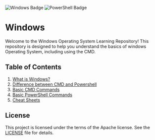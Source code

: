 ![Windows Badge](https://img.shields.io/badge/Windows-0078D4?logo=windows&logoColor=fff&style=for-the-badge)
![PowerShell Badge](https://img.shields.io/badge/PowerShell-5391FE?logo=powershell&logoColor=fff&style=for-the-badge)
# Windows
Welcome to the Windows Operating System Learning Repository! This repository is designed to help you understand the basics of windows Operating System, including using the CMD.

## Table of Contents
1. [What is Windows?](./windows.md)
2. [Difference between CMD and Powershell](./cmd-vs-powershell.md)
3. [Basic CMD Commands](./cmd-commands.md)
4. [Basic PowerShell Commands](./powershell-commands.md)
5. [Cheat Sheets](./cheat-sheets)

## License
This project is licensed under the terms of the Apache license. See the [LICENSE](./LICENSE) file for details.
